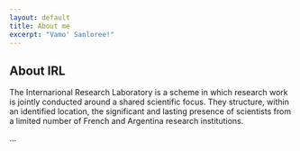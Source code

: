 ```yaml
---
layout: default
title: About me
excerpt: "Vamo' Sanloree!"
---
```

## About IRL

The Internarional Research Laboratory is a scheme in which research work is jointly
conducted around a shared scientific focus. They structure, within an identified location, the significant
and lasting presence of scientists from a limited number of French and Argentina research institutions.


...
